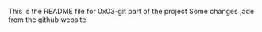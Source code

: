 This is the README file for 0x03-git part of the project
Some changes ,ade from the github website 
